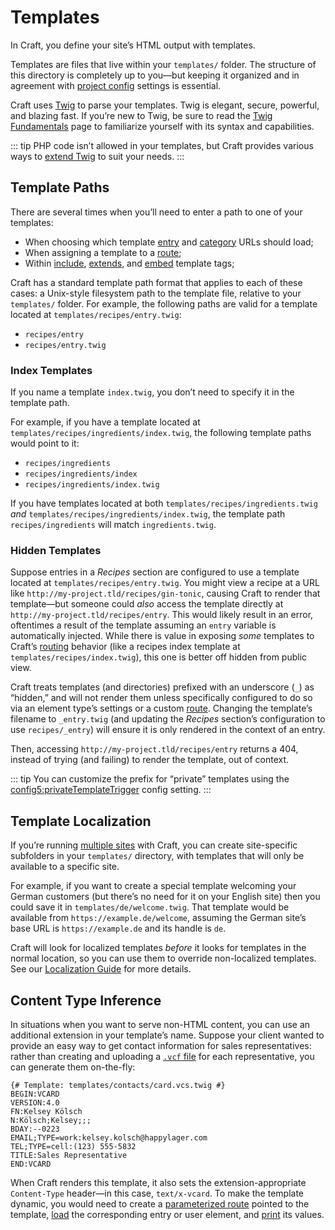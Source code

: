 # Templates

In Craft, you define your site’s HTML output with templates.

<!-- more -->

Templates are files that live within your `templates/` folder. The structure of this directory is completely up to you—but keeping it organized and in agreement with [project config](../system/project-config.md) settings is essential.

Craft uses [Twig](https://twig.symfony.com/) to parse your templates. Twig is elegant, secure, powerful, and blazing fast. If you’re new to Twig, be sure to read the [Twig Fundamentals](twig.md) page to familiarize yourself with its syntax and capabilities.

::: tip
PHP code isn’t allowed in your templates, but Craft provides various ways to [extend Twig](../extend/extending-twig.md) to suit your needs.
:::


## Template Paths

There are several times when you’ll need to enter a path to one of your templates:

- When choosing which template [entry](../reference/element-types/entries.md) and [category](../reference/element-types/categories.md) URLs should load;
- When assigning a template to a [route](../system/routing.md#dynamic-routes);
- Within [include](https://twig.symfony.com/doc/tags/include.html), [extends](https://twig.symfony.com/doc/tags/extends.html), and [embed](https://twig.symfony.com/doc/tags/embed.html) template tags;

Craft has a standard template path format that applies to each of these cases: a Unix-style filesystem path to the template file, relative to your `templates/` folder. For example, the following paths are valid for a template located at `templates/recipes/entry.twig`:

- `recipes/entry`
- `recipes/entry.twig`

### Index Templates

If you name a template `index.twig`, you don’t need to specify it in the template path.

For example, if you have a template located at `templates/recipes/ingredients/index.twig`, the following template paths would point to it:

- `recipes/ingredients`
- `recipes/ingredients/index`
- `recipes/ingredients/index.twig`

If you have templates located at both `templates/recipes/ingredients.twig` *and* `templates/recipes/ingredients/index.twig`, the template path `recipes/ingredients` will match `ingredients.twig`.

### Hidden Templates

Suppose entries in a _Recipes_ section are configured to use a template located at `templates/recipes/entry.twig`. You might view a recipe at a URL like `http://my-project.tld/recipes/gin-tonic`, causing Craft to render that template—but someone could _also_ access the template directly at `http://my-project.tld/recipes/entry`. This would likely result in an error, oftentimes a result of the template assuming an `entry` variable is automatically injected. While there is value in exposing _some_ templates to Craft’s [routing](../system/routing.md) behavior (like a recipes index template at `templates/recipes/index.twig`), this one is better off hidden from public view.

Craft treats templates (and directories) prefixed with an underscore (`_`) as “hidden,” and will not render them unless specifically configured to do so via an element type’s settings or a custom [route](../system/routing.md#advanced-routing-with-url-rules). Changing the template’s filename to `_entry.twig` (and updating the _Recipes_ section’s configuration to use `recipes/_entry`) will ensure it is only rendered in the context of an entry.

Then, accessing `http://my-project.tld/recipes/entry` returns a 404, instead of trying (and failing) to render the template, out of context.

::: tip
You can customize the prefix for “private” templates using the <config5:privateTemplateTrigger> config setting.
:::

## Template Localization

If you’re running [multiple sites](../system/sites.md) with Craft, you can create site-specific subfolders in your `templates/` directory, with templates that will only be available to a specific site.

For example, if you want to create a special template welcoming your German customers (but there’s no need for it on your English site) then you could save it in `templates/de/welcome.twig`. That template would be available from `https://example.de/welcome`, assuming the German site’s base URL is `https://example.de` and its handle is `de`.

Craft will look for localized templates _before_ it looks for templates in the normal location, so you can use them to override non-localized templates. See our [Localization Guide](../system/sites.md) for more details.

## Content Type Inference

In situations when you want to serve non-HTML content, you can use an additional extension in your template’s name.
Suppose your client wanted to provide an easy way to get contact information for sales representatives: rather than creating and uploading a [`.vcf` file](https://en.wikipedia.org/wiki/VCard) for each representative, you can generate them on-the-fly:

```twig
{# Template: templates/contacts/card.vcs.twig #}
BEGIN:VCARD
VERSION:4.0
FN:Kelsey Kölsch
N:Kölsch;Kelsey;;;
BDAY:--0223
EMAIL;TYPE=work:kelsey.kolsch@happylager.com
TEL;TYPE=cell:(123) 555-5832
TITLE:Sales Representative
END:VCARD
```

When Craft renders this template, it also sets the extension-appropriate `Content-Type` header—in this case, `text/x-vcard`.
To make the template dynamic, you would need to create a [parameterized route](../system/routing.md#dynamic-routes) pointed to the template, [load](../system/routing.md#accessing-named-parameters-in-your-templates) the corresponding entry or user element, and [print](twig.md#print-statements) its values.
